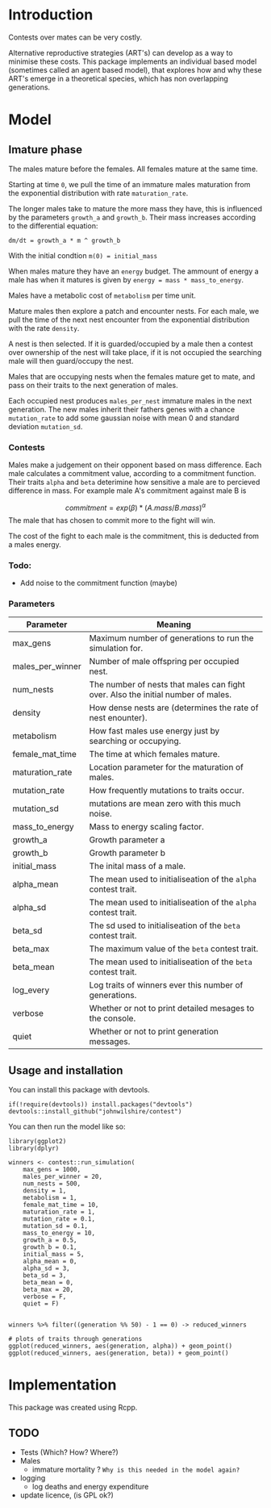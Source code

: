 # Introduction
Contests over mates can be very costly.

Alternative reproductive strategies (ART's) can develop as a way to minimise these costs.
This package implements an individual based model (sometimes called an agent based model),
that explores how and why these ART's emerge in a theoretical species, which has non overlapping
generations.

# Model
## Imature phase

The males mature before the females. All females mature at the same time. 

Starting at time `0`, we pull the time of an immature males maturation from
the exponential distribution with rate `maturation_rate`.

The longer males take to mature the more mass they have, this is influenced by
the parameters `growth_a` and `growth_b`.
Their mass increases according to the differential equation: 
```
dm/dt = growth_a * m ^ growth_b
```
With the initial condtion `m(0) = initial_mass`

When males mature they have an `energy` budget. The ammount of energy a male has
when it matures is given by `energy = mass * mass_to_energy`.

Males have a metabolic cost of `metabolism` per time unit.

Mature males then explore a patch and encounter nests.
For each male, we pull the time of the next nest 
encounter from the exponential distribution
with the rate `density`.

A nest is then selected. If it is guarded/occupied by a male then a contest over ownership of the nest will take place, if it is not occupied the searching male will then guard/occupy the nest.

Males that are occupying nests when the females mature get to mate, and pass on their
traits to the next generation of males.

Each occupied nest produces `males_per_nest` immature males in the next generation.
The new males inherit their fathers genes with a chance `mutation_rate` to add some gaussian noise with mean 0 and standard deviation `mutation_sd`.

### Contests

Males make a judgement on their opponent based on mass difference. 
Each male calculates a commitment value, according to a commitment function.
Their traits
`alpha` and `beta` deterimine how sensitive a male are to percieved difference in mass.
For example male A's commitment against male B is

$$
commitment = exp(\beta)*(A.mass/B.mass)^\alpha
$$
The male that has chosen to commit more to the fight will win.

The cost of the fight to each male is the commitment, this is deducted from 
a males energy.

### Todo:
* Add noise to the commitment function (maybe)


### Parameters

Parameter         | Meaning
------------------|-------------------------------------------------------
max_gens          | Maximum number of generations to run the simulation for. 
males_per_winner  | Number of male offspring per occupied nest.
num_nests         | The number of nests that males can fight over. Also the initial number of males.
density           | How dense nests are (determines the rate of nest enounter).
metabolism        | How fast males use energy just by searching or occupying.
female_mat_time   | The time at which females mature.
maturation_rate   | Location parameter for the maturation of males.
mutation_rate     | How frequently mutations to traits occur.
mutation_sd       | mutations are mean zero with this much noise.
mass_to_energy    | Mass to energy scaling factor.
growth_a          | Growth parameter a
growth_b          | Growth parameter b
initial_mass      | The inital mass of a male.
alpha_mean        | The mean used to initialiseation of the `alpha` contest trait.
alpha_sd          | The mean used to initialiseation of the `alpha` contest trait.
beta_sd           | The sd used to initialiseation of the `beta` contest trait.
beta_max          | The maximum value of the `beta` contest trait.
beta_mean         | The mean used to initialiseation of the `beta` contest trait.
log_every         | Log traits of winners ever this number of generations. 
verbose           | Whether or not to print detailed mesages to the console.
quiet             | Whether or not to print generation messages.

## Usage and installation
You can install this package with devtools.

```{r}
if(!require(devtools)) install.packages("devtools")
devtools::install_github("johnwilshire/contest")
```

You can then run the model like so:

```{R}
library(ggplot2)
library(dplyr)

winners <- contest::run_simulation(
    max_gens = 1000,
    males_per_winner = 20,
    num_nests = 500,
    density = 1,
    metabolism = 1,
    female_mat_time = 10, 
    maturation_rate = 1,
    mutation_rate = 0.1,
    mutation_sd = 0.1,
    mass_to_energy = 10,
    growth_a = 0.5,
    growth_b = 0.1,
    initial_mass = 5,
    alpha_mean = 0,
    alpha_sd = 3,
    beta_sd = 3,
    beta_mean = 0,
    beta_max = 20,
    verbose = F,
    quiet = F)


winners %>% filter((generation %% 50) - 1 == 0) -> reduced_winners

# plots of traits through generations
ggplot(reduced_winners, aes(generation, alpha)) + geom_point()
ggplot(reduced_winners, aes(generation, beta)) + geom_point()
```

# Implementation
This package was created using Rcpp.

## TODO
* Tests (Which? How? Where?)
* Males
    * immature mortality ? `Why is this needed in the model again?` 
* logging
    * log deaths and energy expenditure
* update licence, (is GPL ok?)
